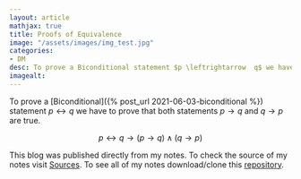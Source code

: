 ```yaml
---
layout: article
mathjax: true
title: Proofs of Equivalence
image: "/assets/images/img_test.jpg"
categories:
- DM
desc: To prove a Biconditional statement $p \leftrightarrow  q$ we have to prove that both statements $p \to q$ and $q \to p$ are true. 
imagealt: 
---
```


To prove a [Biconditional]({% post_url 2021-06-03-biconditional %}) statement $p \leftrightarrow  q$ we have to prove that both statements $p \to q$ and $q \to p$ are true.

































































































































































































































































































































































$$p \leftrightarrow q \to (p \to q ) \wedge (q \to p)$$


































































































































































































































































































































































This blog was published directly from my notes.
To check the source of my notes visit [Sources](sources.html).
To see all of my notes download/clone this [repository](https://github.com/bovem/CS).